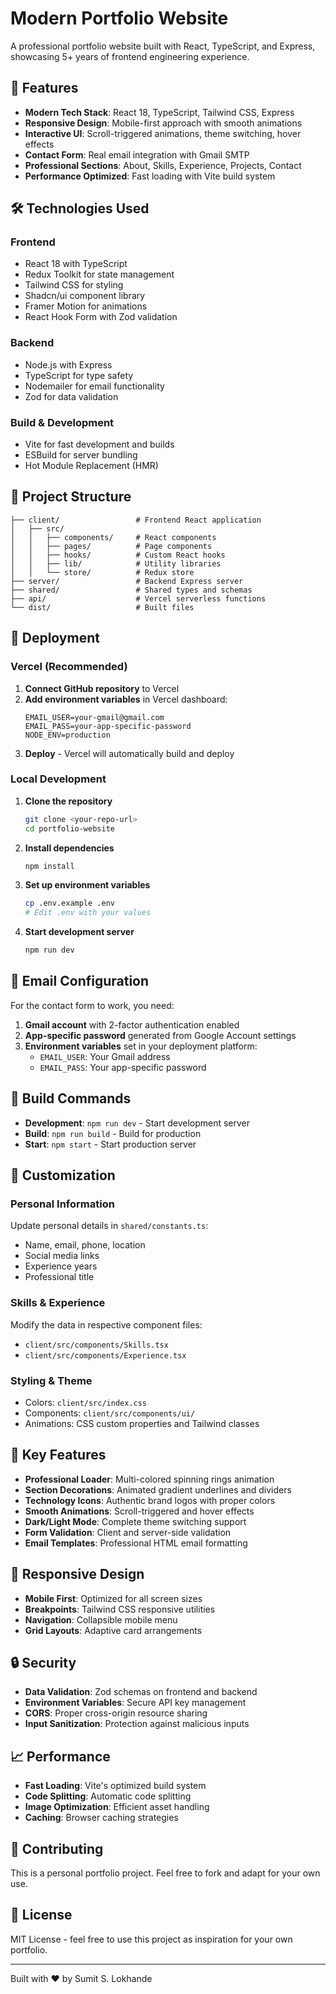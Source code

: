 # Modern Portfolio Website

A professional portfolio website built with React, TypeScript, and Express, showcasing 5+ years of frontend engineering experience.

## 🚀 Features

- **Modern Tech Stack**: React 18, TypeScript, Tailwind CSS, Express
- **Responsive Design**: Mobile-first approach with smooth animations
- **Interactive UI**: Scroll-triggered animations, theme switching, hover effects
- **Contact Form**: Real email integration with Gmail SMTP
- **Professional Sections**: About, Skills, Experience, Projects, Contact
- **Performance Optimized**: Fast loading with Vite build system

## 🛠️ Technologies Used

### Frontend
- React 18 with TypeScript
- Redux Toolkit for state management
- Tailwind CSS for styling
- Shadcn/ui component library
- Framer Motion for animations
- React Hook Form with Zod validation

### Backend
- Node.js with Express
- TypeScript for type safety
- Nodemailer for email functionality
- Zod for data validation

### Build & Development
- Vite for fast development and builds
- ESBuild for server bundling
- Hot Module Replacement (HMR)

## 📁 Project Structure

```
├── client/                 # Frontend React application
│   ├── src/
│   │   ├── components/     # React components
│   │   ├── pages/          # Page components
│   │   ├── hooks/          # Custom React hooks
│   │   ├── lib/            # Utility libraries
│   │   └── store/          # Redux store
├── server/                 # Backend Express server
├── shared/                 # Shared types and schemas
├── api/                    # Vercel serverless functions
└── dist/                   # Built files
```

## 🚀 Deployment

### Vercel (Recommended)

1. **Connect GitHub repository** to Vercel
2. **Add environment variables** in Vercel dashboard:
   ```
   EMAIL_USER=your-gmail@gmail.com
   EMAIL_PASS=your-app-specific-password
   NODE_ENV=production
   ```
3. **Deploy** - Vercel will automatically build and deploy

### Local Development

1. **Clone the repository**
   ```bash
   git clone <your-repo-url>
   cd portfolio-website
   ```

2. **Install dependencies**
   ```bash
   npm install
   ```

3. **Set up environment variables**
   ```bash
   cp .env.example .env
   # Edit .env with your values
   ```

4. **Start development server**
   ```bash
   npm run dev
   ```

## 📧 Email Configuration

For the contact form to work, you need:

1. **Gmail account** with 2-factor authentication enabled
2. **App-specific password** generated from Google Account settings
3. **Environment variables** set in your deployment platform:
   - `EMAIL_USER`: Your Gmail address
   - `EMAIL_PASS`: Your app-specific password

## 🔧 Build Commands

- **Development**: `npm run dev` - Start development server
- **Build**: `npm run build` - Build for production
- **Start**: `npm start` - Start production server

## 📝 Customization

### Personal Information
Update personal details in `shared/constants.ts`:
- Name, email, phone, location
- Social media links
- Experience years
- Professional title

### Skills & Experience
Modify the data in respective component files:
- `client/src/components/Skills.tsx`
- `client/src/components/Experience.tsx`

### Styling & Theme
- Colors: `client/src/index.css`
- Components: `client/src/components/ui/`
- Animations: CSS custom properties and Tailwind classes

## 🌟 Key Features

- **Professional Loader**: Multi-colored spinning rings animation
- **Section Decorations**: Animated gradient underlines and dividers
- **Technology Icons**: Authentic brand logos with proper colors
- **Smooth Animations**: Scroll-triggered and hover effects
- **Dark/Light Mode**: Complete theme switching support
- **Form Validation**: Client and server-side validation
- **Email Templates**: Professional HTML email formatting

## 📱 Responsive Design

- **Mobile First**: Optimized for all screen sizes
- **Breakpoints**: Tailwind CSS responsive utilities
- **Navigation**: Collapsible mobile menu
- **Grid Layouts**: Adaptive card arrangements

## 🔒 Security

- **Data Validation**: Zod schemas on frontend and backend
- **Environment Variables**: Secure API key management
- **CORS**: Proper cross-origin resource sharing
- **Input Sanitization**: Protection against malicious inputs

## 📈 Performance

- **Fast Loading**: Vite's optimized build system
- **Code Splitting**: Automatic code splitting
- **Image Optimization**: Efficient asset handling
- **Caching**: Browser caching strategies

## 🤝 Contributing

This is a personal portfolio project. Feel free to fork and adapt for your own use.

## 📄 License

MIT License - feel free to use this project as inspiration for your own portfolio.

---

Built with ❤️ by Sumit S. Lokhande